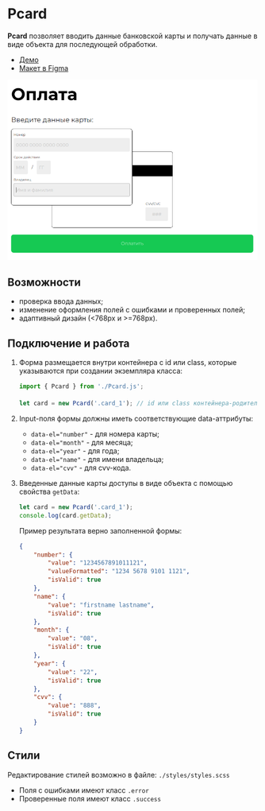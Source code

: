 # Pcard

__Pcard__ позволяет вводить данные банковской карты и получать данные в виде объекта для последующей обработки.

- [Демо](https://mchlv.ru/projects/pcard/)
- [Макет в Figma](https://www.figma.com/file/Dfi3l7BcZbXCcTtflPUvgH/Pcard?node-id=0%3A1)


![](images/intro.png)

## Возможности
- проверка ввода данных;
- изменение оформления полей с ошибками и проверенных полей;
- адаптивный дизайн (<768px и >=768px).



## Подключение и работа


1. Форма размещается внутри контейнера с id или class, которые указываются при создании экземпляра класса:

    ```javascript
    import { Pcard } from './Pcard.js';

    let card = new Pcard('.card_1'); // id или class контейнера-родителя
    ```



2. Input-поля формы должны иметь соответствующие data-аттрибуты:
    - ``` data-el="number" ``` - для номера карты;
    - ``` data-el="month" ``` - для месяца;
    - ``` data-el="year" ``` - для года;
    - ``` data-el="name" ``` - для имени владельца;
    - ``` data-el="cvv" ``` - для cvv-кода.



3. Введенные данные карты доступы в виде объекта с помощью свойства ```getData```:
    ```javascript
    let card = new Pcard('.card_1');
    console.log(card.getData); 
    ```

    Пример результата верно заполненной формы:

    ```json
    {
        "number": {
            "value": "1234567891011121",
            "valueFormatted": "1234 5678 9101 1121",
            "isValid": true
        },
        "name": {
            "value": "firstname lastname",
            "isValid": true
        },
        "month": {
            "value": "08",
            "isValid": true
        },
        "year": {
            "value": "22",
            "isValid": true
        },
        "cvv": {
            "value": "888",
            "isValid": true
        }
    }
    ```



## Стили
Редактирование стилей возможно в файле: ``` ./styles/styles.scss ```
- Поля с ошибками имеют  класс ```.error```
- Проверенные поля имеют класс ```.success```
